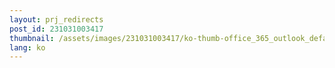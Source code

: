 ```yaml
---
layout: prj_redirects
post_id: 231031003417
thumbnail: /assets/images/231031003417/ko-thumb-office_365_outlook_default_browser-win-i-settings-default-apps.png
lang: ko
---
```

